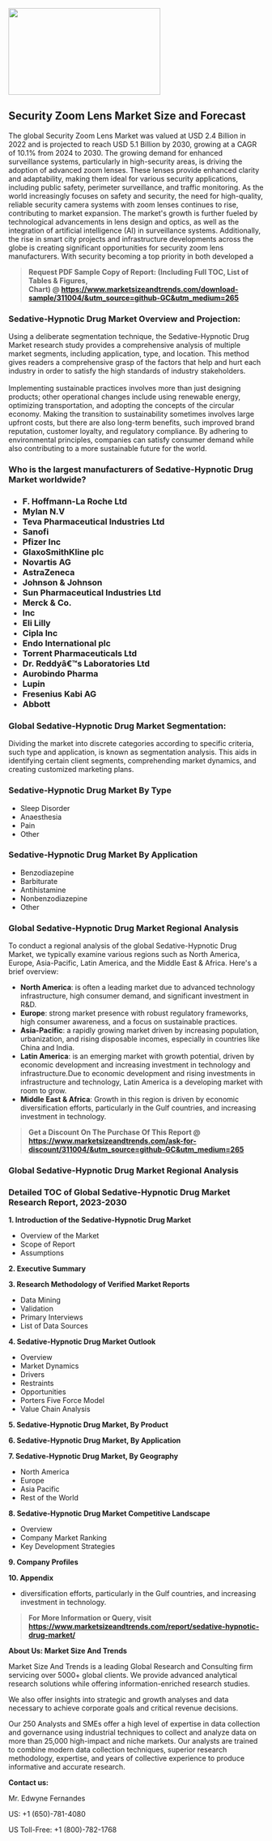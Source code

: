 <p><img class="alignnone size-medium wp-image-20088" src="https://ffe5etoiles.com/wp-content/uploads/2024/12/MST1-300x171.png" alt="" width="300" height="171" /></p><h2>Security Zoom Lens Market Size and Forecast</h2><p>The global Security Zoom Lens Market was valued at USD 2.4 Billion in 2022 and is projected to reach USD 5.1 Billion by 2030, growing at a CAGR of 10.1% from 2024 to 2030. The growing demand for enhanced surveillance systems, particularly in high-security areas, is driving the adoption of advanced zoom lenses. These lenses provide enhanced clarity and adaptability, making them ideal for various security applications, including public safety, perimeter surveillance, and traffic monitoring. As the world increasingly focuses on safety and security, the need for high-quality, reliable security camera systems with zoom lenses continues to rise, contributing to market expansion. The market's growth is further fueled by technological advancements in lens design and optics, as well as the integration of artificial intelligence (AI) in surveillance systems. Additionally, the rise in smart city projects and infrastructure developments across the globe is creating significant opportunities for security zoom lens manufacturers. With security becoming a top priority in both developed a</p><blockquote id="" class=""><strong>Request PDF Sample Copy of Report: (Including Full TOC, List of Tables &amp; Figures, Chart)&nbsp;@&nbsp;<strong><a href="https://www.marketsizeandtrends.com/download-sample/311004/&utm_source=github-GC&utm_medium=265" target="_blank">https://www.marketsizeandtrends.com/download-sample/311004/&utm_source=github-GC&utm_medium=265</a></strong></strong></blockquote><h3 id="" class="">Sedative-Hypnotic Drug Market&nbsp;Overview and Projection:</h3><p id="" class="">Using a deliberate segmentation technique, the Sedative-Hypnotic Drug Market research study provides a comprehensive analysis of multiple market segments, including application, type, and location. This method gives readers a comprehensive grasp of the factors that help and hurt each industry in order to satisfy the high standards of industry stakeholders. <br /> <br />Implementing sustainable practices involves more than just designing products; other operational changes include using renewable energy, optimizing transportation, and adopting the concepts of the circular economy. Making the transition to sustainability sometimes involves large upfront costs, but there are also long-term benefits, such improved brand reputation, customer loyalty, and regulatory compliance. By adhering to environmental principles, companies can satisfy consumer demand while also contributing to a more sustainable future for the world.</p><h3 id="" class="">Who is the largest manufacturers of&nbsp;Sedative-Hypnotic Drug Market worldwide?</h3><h3 class=""><p><ul><li>F. Hoffmann-La Roche Ltd </li><li> Mylan N.V </li><li> Teva Pharmaceutical Industries Ltd </li><li> Sanofi </li><li> Pfizer Inc </li><li> GlaxoSmithKline plc </li><li> Novartis AG </li><li> AstraZeneca </li><li> Johnson & Johnson </li><li> Sun Pharmaceutical Industries Ltd </li><li> Merck & Co. </li><li> Inc </li><li> Eli Lilly </li><li> Cipla Inc </li><li> Endo International plc </li><li> Torrent Pharmaceuticals Ltd </li><li> Dr. Reddyâ€™s Laboratories Ltd </li><li> Aurobindo Pharma </li><li> Lupin </li><li> Fresenius Kabi AG </li><li> Abbott</li></ul></p></h3><h3 id="" class="">Global&nbsp;Sedative-Hypnotic Drug Market Segmentation:</h3><p id="" class="">Dividing the market into discrete categories according to specific criteria, such type and application, is known as segmentation analysis. This aids in identifying certain client segments, comprehending market dynamics, and creating customized marketing plans.</p><h3 id="" class="">Sedative-Hypnotic Drug Market&nbsp;By Type</h3><p><p><ul><li>Sleep Disorder</li><li> Anaesthesia</li><li> Pain</li><li> Other</p></li></ul></p></p><h3 id="" class="">Sedative-Hypnotic Drug Market&nbsp;By Application</h3><p class=""><p><ul><li>Benzodiazepine</li><li> Barbiturate</li><li> Antihistamine</li><li> Nonbenzodiazepine</li><li> Other</li></ul></p></p><h3 id="" class="">Global Sedative-Hypnotic Drug Market Regional Analysis</h3><p id="" class="">To conduct a regional analysis of the global Sedative-Hypnotic Drug Market, we typically examine various regions such as North America, Europe, Asia-Pacific, Latin America, and the Middle East &amp; Africa. Here's a brief overview:</p><ul><li><strong>North America</strong>: is often a leading market due to advanced technology infrastructure, high consumer demand, and significant investment in R&amp;D.</li><li><strong>Europe</strong>: strong market presence with robust regulatory frameworks, high consumer awareness, and a focus on sustainable practices.</li><li><strong>Asia-Pacific</strong>: a rapidly growing market driven by increasing population, urbanization, and rising disposable incomes, especially in countries like China and India.</li><li><strong>Latin America</strong>: is an emerging market with growth potential, driven by economic development and increasing investment in technology and infrastructure.Due to economic development and rising investments in infrastructure and technology, Latin America is a developing market with room to grow.</li><li><strong>Middle East &amp; Africa</strong>: Growth in this region is driven by economic diversification efforts, particularly in the Gulf countries, and increasing investment in technology.</li></ul><blockquote id="" class=""><strong>Get a Discount On The Purchase Of This Report @ <strong><a href="https://www.marketsizeandtrends.com/ask-for-discount/311004/&utm_source=github-GC&utm_medium=265" target="_blank">https://www.marketsizeandtrends.com/ask-for-discount/311004/&utm_source=github-GC&utm_medium=265</a></strong></strong></blockquote><h3 id="" class="">Global Sedative-Hypnotic Drug Market Regional Analysis</h3><h3 id="" class="">Detailed TOC of Global Sedative-Hypnotic Drug Market Research Report, 2023-2030</h3><p id="" class=""><strong>1. Introduction of the Sedative-Hypnotic Drug Market</strong></p><ul><li>Overview of the Market</li><li>Scope of Report</li><li>Assumptions</li></ul><p id="" class=""><strong>2. Executive Summary</strong></p><p id="" class=""><strong>3. Research Methodology of Verified Market Reports</strong></p><ul><li>Data Mining</li><li>Validation</li><li>Primary Interviews</li><li>List of Data Sources</li></ul><p id="" class=""><strong>4. Sedative-Hypnotic Drug Market Outlook</strong></p><ul><li>Overview</li><li>Market Dynamics</li><li>Drivers</li><li>Restraints</li><li>Opportunities</li><li>Porters Five Force Model</li><li>Value Chain Analysis</li></ul><p id="" class=""><strong>5. Sedative-Hypnotic Drug Market, By Product</strong></p><p id="" class=""><strong>6. Sedative-Hypnotic Drug Market, By Application</strong></p><p id="" class=""><strong>7. Sedative-Hypnotic Drug Market, By Geography</strong></p><ul><li>North America</li><li>Europe</li><li>Asia Pacific</li><li>Rest of the World</li></ul><p id="" class=""><strong>8. Sedative-Hypnotic Drug Market Competitive Landscape</strong></p><ul><li>Overview</li><li>Company Market Ranking</li><li>Key Development Strategies</li></ul><p id="" class=""><strong>9. Company Profiles</strong></p><p id="" class=""><strong>10. Appendix</strong></p><ul><li>diversification efforts, particularly in the Gulf countries, and increasing investment in technology.</li></ul><blockquote id="" class=""><strong>For More Information or Query, visit <strong><strong><a href="https://www.marketsizeandtrends.com/report/sedative-hypnotic-drug-market/" target="_blank">https://www.marketsizeandtrends.com/report/sedative-hypnotic-drug-market/</a></strong></strong></strong></blockquote><p id="" class=""><strong>About Us: Market Size And Trends</strong></p><p id="" class="">Market Size And Trends is a leading Global Research and Consulting firm servicing over 5000+ global clients. We provide advanced analytical research solutions while offering information-enriched research studies.</p><p id="" class="">We also offer insights into strategic and growth analyses and data necessary to achieve corporate goals and critical revenue decisions.</p><p id="" class="">Our 250 Analysts and SMEs offer a high level of expertise in data collection and governance using industrial techniques to collect and analyze data on more than 25,000 high-impact and niche markets. Our analysts are trained to combine modern data collection techniques, superior research methodology, expertise, and years of collective experience to produce informative and accurate research.</p><p id="" class=""><strong>Contact us:</strong></p><p id="" class="">Mr. Edwyne Fernandes</p><p id="" class="">US: +1 (650)-781-4080</p><p id="" class="">US Toll-Free: +1 (800)-782-1768</p>
